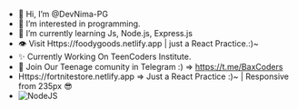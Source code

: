 - 👋 Hi, I’m @DevNima-PG
- 👀 I’m interested in programming.
- 🌱 I’m currently learning Js, Node.js, Express.js
- 👁  Visit Https://foodygoods.netlify.app | just a React Practice.:)~
- ✨ Currently Working On TeenCoders Institute.
- 🧨 Join Our Teenage comunity in Telegram :) => https://t.me/BaxCoders
- Https://fortnitestore.netlify.app => Just a React Practice :)~ | Responsive from 235px 😎
- ![NodeJS](https://img.shields.io/badge/node.js-6DA55F?style=for-the-badge&logo=node.js&logoColor=white)
<!---
DevNima-PG/DevNima-PG is a ✨ special ✨ repository because its `README.md` (this file) appears on your GitHub profile.
You can click the Preview link to take a look at your changes.
--->
